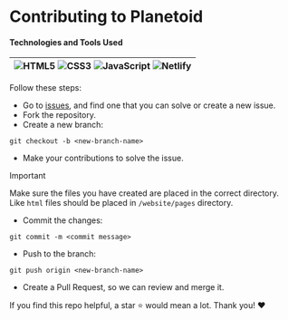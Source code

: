 # Contributing to Planetoid

#### Technologies and Tools Used

| ![HTML5](https://img.shields.io/badge/HTML5-E34F26?style=flat&logo=html5&logoColor=white) ![CSS3](https://img.shields.io/badge/CSS3-1572B6?style=flat&logo=css3&logoColor=white) ![JavaScript](https://img.shields.io/badge/JavaScript-323330?style=flat&logo=javascript&logoColor=F7DF1E) ![Netlify](https://img.shields.io/badge/Netlify-%2300C7B7.svg?style=flat&logo=netlify&logoColor=000000) |
|-|

Follow these steps:

- Go to [issues](https://github.com/garvitnegi17/planetoid/issues), and find one that you can solve or create a new issue.
- Fork the repository.
- Create a new branch:

```
git checkout -b <new-branch-name>
```

- Make your contributions to solve the issue.

>[!IMPORTANT]
>Make sure the files you have created are placed in the correct directory. Like `html` files should be placed in `/website/pages` directory.

- Commit the changes: 

```
git commit -m <commit message>
```

- Push to the branch:
```
git push origin <new-branch-name>
```

- Create a Pull Request, so we can review and merge it.

If you find this repo helpful, a star ⭐ would mean a lot. Thank you! ❤️
